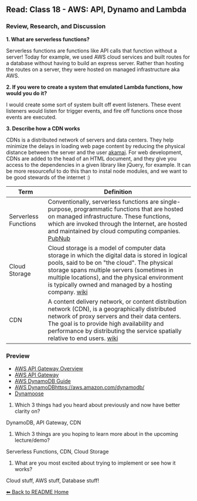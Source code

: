 ## Read: Class 18 - AWS: API, Dynamo and Lambda

### Review, Research, and Discussion

**1. What are serverless functions?**

Serverless functions are functions like API calls that function without a server! Today for example, we used AWS cloud services and built routes for a database without having to build an express server. Rather than hosting the routes on a server, they were hosted on managed infrastructure aka AWS.

**2. If you were to create a system that emulated Lambda functions, how would you do it?**

I would create some sort of system built off event listeners. These event listeners would listen for trigger events, and fire off functions once those events are executed.

**3. Describe how a CDN works**

CDNs is a distributed network of servers and data centers. They help minimize the delays in loading web page content by reducing the physical distance between the server and the user [akamai](https://www.akamai.com/us/en/cdn/what-is-a-cdn.jsp). For web development, CDNs are added to the head of an HTML document, and they give you access to the dependencies in a given library like jQuery, for example. It can be more resourceful to do this than to instal node modules, and we want to be good stewards of the internet :)

**Term** | **Definition**
-----|-----
Serverless Functions | Conventionally, serverless functions are single-purpose, programmatic functions that are hosted on managed infrastructure. These functions, which are invoked through the Internet, are hosted and maintained by cloud computing companies. [PubNub](https://www.pubnub.com/blog/what-is-a-serverless-function/)
Cloud Storage | Cloud storage is a model of computer data storage in which the digital data is stored in logical pools, said to be on "the cloud". The physical storage spans multiple servers (sometimes in multiple locations), and the physical environment is typically owned and managed by a hosting company. [wiki](https://en.wikipedia.org/wiki/Cloud_storage)
CDN | A content delivery network, or content distribution network (CDN), is a geographically distributed network of proxy servers and their data centers. The goal is to provide high availability and performance by distributing the service spatially relative to end users. [wiki](https://en.wikipedia.org/wiki/Content_delivery_network)


### Preview
- [AWS API Gateway Overview](https://www.serverless.com/amazon-api-gateway)
- [AWS API Gateway](https://aws.amazon.com/api-gateway/)
- [AWS DynamoDB Guide](https://www.dynamodbguide.com/what-is-dynamo-db/)
- [AWS DynamoDB]()https://aws.amazon.com/dynamodb/
- [Dynamoose](https://dynamoosejs.com/getting_started/Introduction/)

1. Which 3 things had you heard about previously and now have better clarity on?

DynamoDB, API Gateway, CDN

1. Which 3 things are you hoping to learn more about in the upcoming lecture/demo?

Serverless Functions, CDN, Cloud Storage

1. What are you most excited about trying to implement or see how it works?

Cloud stuff, AWS stuff, Database stuff!

[⬅ Back to README Home](README.md)
